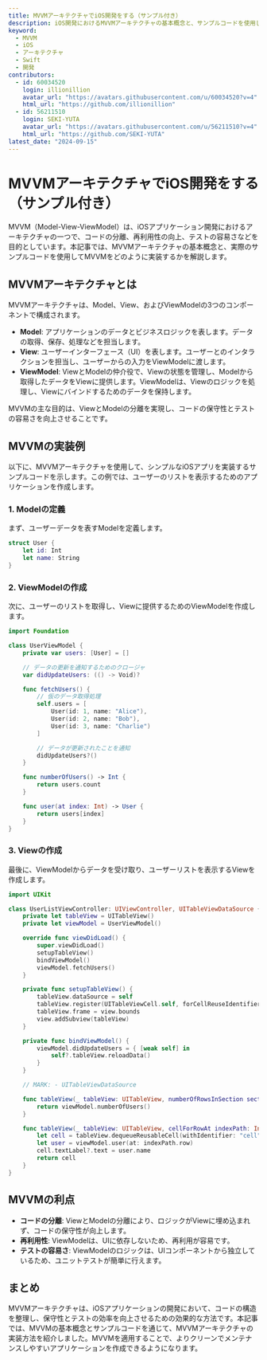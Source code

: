 ```yaml
---
title: MVVMアーキテクチャでiOS開発をする（サンプル付き）
description: iOS開発におけるMVVMアーキテクチャの基本概念と、サンプルコードを使用した実装方法について解説します。
keyword:
  - MVVM
  - iOS
  - アーキテクチャ
  - Swift
  - 開発
contributors:
  - id: 60034520
    login: illionillion
    avatar_url: "https://avatars.githubusercontent.com/u/60034520?v=4"
    html_url: "https://github.com/illionillion"
  - id: 56211510
    login: SEKI-YUTA
    avatar_url: "https://avatars.githubusercontent.com/u/56211510?v=4"
    html_url: "https://github.com/SEKI-YUTA"
latest_date: "2024-09-15"
---
```


# MVVMアーキテクチャでiOS開発をする（サンプル付き）

MVVM（Model-View-ViewModel）は、iOSアプリケーション開発におけるアーキテクチャの一つで、コードの分離、再利用性の向上、テストの容易さなどを目的としています。本記事では、MVVMアーキテクチャの基本概念と、実際のサンプルコードを使用してMVVMをどのように実装するかを解説します。

## MVVMアーキテクチャとは

MVVMアーキテクチャは、Model、View、およびViewModelの3つのコンポーネントで構成されます。

- **Model**: アプリケーションのデータとビジネスロジックを表します。データの取得、保存、処理などを担当します。
- **View**: ユーザーインターフェース（UI）を表します。ユーザーとのインタラクションを担当し、ユーザーからの入力をViewModelに渡します。
- **ViewModel**: ViewとModelの仲介役で、Viewの状態を管理し、Modelから取得したデータをViewに提供します。ViewModelは、Viewのロジックを処理し、Viewにバインドするためのデータを保持します。

MVVMの主な目的は、ViewとModelの分離を実現し、コードの保守性とテストの容易さを向上させることです。

## MVVMの実装例

以下に、MVVMアーキテクチャを使用して、シンプルなiOSアプリを実装するサンプルコードを示します。この例では、ユーザーのリストを表示するためのアプリケーションを作成します。

### 1. Modelの定義

まず、ユーザーデータを表すModelを定義します。

```swift
struct User {
    let id: Int
    let name: String
}
```

### 2. ViewModelの作成

次に、ユーザーのリストを取得し、Viewに提供するためのViewModelを作成します。

```swift
import Foundation

class UserViewModel {
    private var users: [User] = []

    // データの更新を通知するためのクロージャ
    var didUpdateUsers: (() -> Void)?

    func fetchUsers() {
        // 仮のデータ取得処理
        self.users = [
            User(id: 1, name: "Alice"),
            User(id: 2, name: "Bob"),
            User(id: 3, name: "Charlie")
        ]

        // データが更新されたことを通知
        didUpdateUsers?()
    }

    func numberOfUsers() -> Int {
        return users.count
    }

    func user(at index: Int) -> User {
        return users[index]
    }
}
```

### 3. Viewの作成

最後に、ViewModelからデータを受け取り、ユーザーリストを表示するViewを作成します。

```swift
import UIKit

class UserListViewController: UIViewController, UITableViewDataSource {
    private let tableView = UITableView()
    private let viewModel = UserViewModel()

    override func viewDidLoad() {
        super.viewDidLoad()
        setupTableView()
        bindViewModel()
        viewModel.fetchUsers()
    }

    private func setupTableView() {
        tableView.dataSource = self
        tableView.register(UITableViewCell.self, forCellReuseIdentifier: "cell")
        tableView.frame = view.bounds
        view.addSubview(tableView)
    }

    private func bindViewModel() {
        viewModel.didUpdateUsers = { [weak self] in
            self?.tableView.reloadData()
        }
    }

    // MARK: - UITableViewDataSource

    func tableView(_ tableView: UITableView, numberOfRowsInSection section: Int) -> Int {
        return viewModel.numberOfUsers()
    }

    func tableView(_ tableView: UITableView, cellForRowAt indexPath: IndexPath) -> UITableViewCell {
        let cell = tableView.dequeueReusableCell(withIdentifier: "cell", for: indexPath)
        let user = viewModel.user(at: indexPath.row)
        cell.textLabel?.text = user.name
        return cell
    }
}
```

## MVVMの利点

- **コードの分離**: ViewとModelの分離により、ロジックがViewに埋め込まれず、コードの保守性が向上します。
- **再利用性**: ViewModelは、UIに依存しないため、再利用が容易です。
- **テストの容易さ**: ViewModelのロジックは、UIコンポーネントから独立しているため、ユニットテストが簡単に行えます。

## まとめ

MVVMアーキテクチャは、iOSアプリケーションの開発において、コードの構造を整理し、保守性とテストの効率を向上させるための効果的な方法です。本記事では、MVVMの基本概念とサンプルコードを通じて、MVVMアーキテクチャの実装方法を紹介しました。MVVMを適用することで、よりクリーンでメンテナンスしやすいアプリケーションを作成できるようになります。
